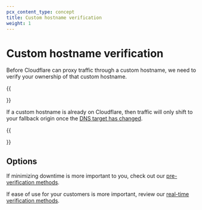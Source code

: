 ```yaml
---
pcx_content_type: concept
title: Custom hostname verification
weight: 1
---
```


# Custom hostname verification

Before Cloudflare can proxy traffic through a custom hostname, we need to verify your ownership of that custom hostname.

{{<Aside type="note">}}

If a custom hostname is already on Cloudflare, then traffic will only shift to your fallback origin once the [DNS target has changed](/cloudflare-for-platforms/cloudflare-for-saas/start/getting-started/#step-5--have-customer-create-a-cname-record).

{{</Aside>}}

## Options

If minimizing downtime is more important to you, check out our [pre-verification methods](/cloudflare-for-platforms/cloudflare-for-saas/domain-support/hostname-verification/txt/).

If ease of use for your customers is more important, review our [real-time verification methods](/cloudflare-for-platforms/cloudflare-for-saas/domain-support/hostname-verification/realtime-verification/).